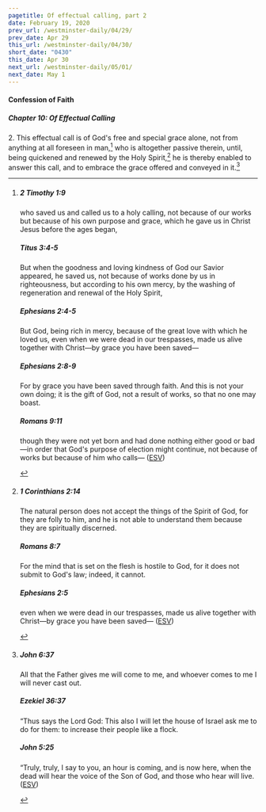 ```yaml
---
pagetitle: Of effectual calling, part 2
date: February 19, 2020
prev_url: /westminster-daily/04/29/
prev_date: Apr 29
this_url: /westminster-daily/04/30/
short_date: "0430"
this_date: Apr 30
next_url: /westminster-daily/05/01/
next_date: May 1
---
```


#### Confession of Faith

##### Chapter 10: Of Effectual Calling

2\. This effectual call is of God's free and special grace alone, not from anything at all foreseen in man,[^fnref:wcf1] who is altogether passive therein, until, being quickened and renewed by the Holy Spirit,[^fnref:wcf2] he is thereby enabled to answer this call, and to embrace the grace offered and conveyed in it.[^fnref:wcf3]

[^fnref:wcf1]: <div class="esv"><h5>2 Timothy 1:9</h5> <div class="esv-text"><p id="p55001009.01-1">who saved us and called us to a holy calling, not because of our works but because of his own purpose and grace, which he gave us in Christ Jesus before the ages began,</p> </div><h5>Titus 3:4-5</h5> <div class="esv-text"><p id="p56003004.01-2">But when the goodness and loving kindness of God our Savior appeared, he saved us, not because of works done by us in righteousness, but according to his own mercy, by the washing of regeneration and renewal of the Holy Spirit,</p> </div><h5>Ephesians 2:4-5</h5> <div class="esv-text"><p id="p49002004.01-3">But God, being rich in mercy, because of the great love with which he loved us, even when we were dead in our trespasses, made us alive together with Christ&#8212;by grace you have been saved&#8212;</p> </div><h5>Ephesians 2:8-9</h5> <div class="esv-text"><p id="p49002008.01-4">For by grace you have been saved through faith. And this is not your own doing; it is the gift of God, not a result of works, so that no one may boast.</p> </div><h5>Romans 9:11</h5> <div class="esv-text"><p id="p45009011.01-5">though they were not yet born and had done nothing either good or bad&#8212;in order that God's purpose of election might continue, not because of works but because of him who calls&#8212;  (<a href="http://www.esv.org" class="copyright">ESV</a>)</p> </div> </div>

[^fnref:wcf2]: <div class="esv"><h5>1 Corinthians 2:14</h5> <div class="esv-text"><p id="p46002014.01-1">The natural person does not accept the things of the Spirit of God, for they are folly to him, and he is not able to understand them because they are spiritually discerned.</p> </div><h5>Romans 8:7</h5> <div class="esv-text"><p id="p45008007.01-2">For the mind that is set on the flesh is hostile to God, for it does not submit to God's law; indeed, it cannot.</p> </div><h5>Ephesians 2:5</h5> <div class="esv-text"><p id="p49002005.01-3">even when we were dead in our trespasses, made us alive together with Christ&#8212;by grace you have been saved&#8212;  (<a href="http://www.esv.org" class="copyright">ESV</a>)</p> </div> </div>

[^fnref:wcf3]: <div class="esv"><h5>John 6:37</h5> <div class="esv-text"><p id="p43006037.01-1"><span class="woc">All that the Father gives me will come to me, and whoever comes to me I will never cast out.</span></p> </div><h5>Ezekiel 36:37</h5> <div class="esv-text"><p id="p26036037.01-2">&#8220;Thus says the Lord <span class="small-caps">God</span>: This also I will let the house of Israel ask me to do for them: to increase their people like a flock.</p> </div><h5>John 5:25</h5> <div class="esv-text"><p id="p43005025.01-3"><span class="woc">&#8220;Truly, truly, I say to you, an hour is coming, and is now here, when the dead will hear the voice of the Son of God, and those who hear will live.</span>  (<a href="http://www.esv.org" class="copyright">ESV</a>)</p> </div> </div>

